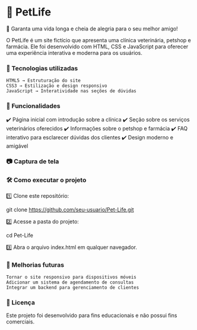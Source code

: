 # 🐾 PetLife

🌟 Garanta uma vida longa e cheia de alegria para o seu melhor amigo!

O PetLife é um site fictício que apresenta uma clínica veterinária, petshop e farmácia. Ele foi desenvolvido com HTML, CSS e JavaScript para oferecer uma experiência interativa e moderna para os usuários.

### 🚀 Tecnologias utilizadas

    HTML5 → Estruturação do site
    CSS3 → Estilização e design responsivo
    JavaScript → Interatividade nas seções de dúvidas

### 🎯 Funcionalidades

✔️ Página inicial com introdução sobre a clínica
✔️ Seção sobre os serviços veterinários oferecidos
✔️ Informações sobre o petshop e farmácia
✔️ FAQ interativo para esclarecer dúvidas dos clientes
✔️ Design moderno e amigável

### 📷 Captura de tela



### 🛠 Como executar o projeto

1️⃣ Clone este repositório:

git clone https://github.com/seu-usuario/Pet-Life.git

2️⃣ Acesse a pasta do projeto:

cd Pet-Life

3️⃣ Abra o arquivo index.html em qualquer navegador.

### 📌 Melhorias futuras

    Tornar o site responsivo para dispositivos móveis
    Adicionar um sistema de agendamento de consultas
    Integrar um backend para gerenciamento de clientes

### 📜 Licença

Este projeto foi desenvolvido para fins educacionais e não possui fins comerciais.
